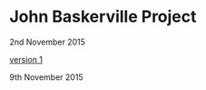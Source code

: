 John Baskerville Project
========================

2nd November 2015

[version 1](https://macaryan.github.io/john-baskerville/home.html)

9th November 2015